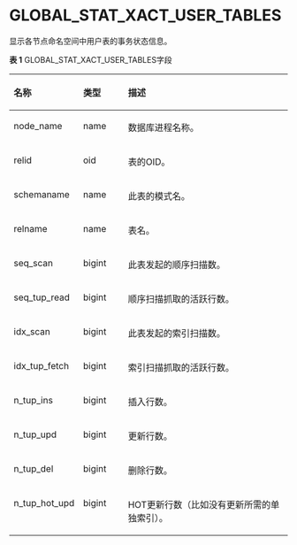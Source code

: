 # GLOBAL\_STAT\_XACT\_USER\_TABLES

显示各节点命名空间中用户表的事务状态信息。

**表 1**  GLOBAL\_STAT\_XACT\_USER\_TABLES字段

<a name="zh-cn_topic_0237122608_table299833716511"></a>
<table><thead align="left"><tr id="zh-cn_topic_0237122608_row9162203813519"><th class="cellrowborder" valign="top" width="17.27%" id="mcps1.2.4.1.1"><p id="zh-cn_topic_0237122608_p161621738356"><a name="zh-cn_topic_0237122608_p161621738356"></a><a name="zh-cn_topic_0237122608_p161621738356"></a><strong id="zh-cn_topic_0237122608_b161621381510"><a name="zh-cn_topic_0237122608_b161621381510"></a><a name="zh-cn_topic_0237122608_b161621381510"></a>名称</strong></p>
</th>
<th class="cellrowborder" valign="top" width="16.8%" id="mcps1.2.4.1.2"><p id="zh-cn_topic_0237122608_p1116293813512"><a name="zh-cn_topic_0237122608_p1116293813512"></a><a name="zh-cn_topic_0237122608_p1116293813512"></a><strong id="zh-cn_topic_0237122608_b516211382054"><a name="zh-cn_topic_0237122608_b516211382054"></a><a name="zh-cn_topic_0237122608_b516211382054"></a>类型</strong></p>
</th>
<th class="cellrowborder" valign="top" width="65.93%" id="mcps1.2.4.1.3"><p id="zh-cn_topic_0237122608_p61624381459"><a name="zh-cn_topic_0237122608_p61624381459"></a><a name="zh-cn_topic_0237122608_p61624381459"></a><strong id="zh-cn_topic_0237122608_b61628387513"><a name="zh-cn_topic_0237122608_b61628387513"></a><a name="zh-cn_topic_0237122608_b61628387513"></a>描述</strong></p>
</th>
</tr>
</thead>
<tbody><tr id="zh-cn_topic_0237122608_row161624385518"><td class="cellrowborder" valign="top" width="17.27%" headers="mcps1.2.4.1.1 "><p id="zh-cn_topic_0237122608_p616343819510"><a name="zh-cn_topic_0237122608_p616343819510"></a><a name="zh-cn_topic_0237122608_p616343819510"></a>node_name</p>
</td>
<td class="cellrowborder" valign="top" width="16.8%" headers="mcps1.2.4.1.2 "><p id="zh-cn_topic_0237122608_p81631938059"><a name="zh-cn_topic_0237122608_p81631938059"></a><a name="zh-cn_topic_0237122608_p81631938059"></a>name</p>
</td>
<td class="cellrowborder" valign="top" width="65.93%" headers="mcps1.2.4.1.3 "><p id="zh-cn_topic_0237122608_p1516383815510"><a name="zh-cn_topic_0237122608_p1516383815510"></a><a name="zh-cn_topic_0237122608_p1516383815510"></a>数据库进程名称。</p>
</td>
</tr>
<tr id="zh-cn_topic_0237122608_row181635385513"><td class="cellrowborder" valign="top" width="17.27%" headers="mcps1.2.4.1.1 "><p id="zh-cn_topic_0237122608_p151631938651"><a name="zh-cn_topic_0237122608_p151631938651"></a><a name="zh-cn_topic_0237122608_p151631938651"></a>relid</p>
</td>
<td class="cellrowborder" valign="top" width="16.8%" headers="mcps1.2.4.1.2 "><p id="zh-cn_topic_0237122608_p14163938754"><a name="zh-cn_topic_0237122608_p14163938754"></a><a name="zh-cn_topic_0237122608_p14163938754"></a>oid</p>
</td>
<td class="cellrowborder" valign="top" width="65.93%" headers="mcps1.2.4.1.3 "><p id="zh-cn_topic_0237122608_p01634381057"><a name="zh-cn_topic_0237122608_p01634381057"></a><a name="zh-cn_topic_0237122608_p01634381057"></a>表的OID。</p>
</td>
</tr>
<tr id="zh-cn_topic_0237122608_row11163438053"><td class="cellrowborder" valign="top" width="17.27%" headers="mcps1.2.4.1.1 "><p id="zh-cn_topic_0237122608_p14163438851"><a name="zh-cn_topic_0237122608_p14163438851"></a><a name="zh-cn_topic_0237122608_p14163438851"></a>schemaname</p>
</td>
<td class="cellrowborder" valign="top" width="16.8%" headers="mcps1.2.4.1.2 "><p id="zh-cn_topic_0237122608_p6164838354"><a name="zh-cn_topic_0237122608_p6164838354"></a><a name="zh-cn_topic_0237122608_p6164838354"></a>name</p>
</td>
<td class="cellrowborder" valign="top" width="65.93%" headers="mcps1.2.4.1.3 "><p id="zh-cn_topic_0237122608_p191641338553"><a name="zh-cn_topic_0237122608_p191641338553"></a><a name="zh-cn_topic_0237122608_p191641338553"></a>此表的模式名。</p>
</td>
</tr>
<tr id="zh-cn_topic_0237122608_row716411381052"><td class="cellrowborder" valign="top" width="17.27%" headers="mcps1.2.4.1.1 "><p id="zh-cn_topic_0237122608_p41641382057"><a name="zh-cn_topic_0237122608_p41641382057"></a><a name="zh-cn_topic_0237122608_p41641382057"></a>relname</p>
</td>
<td class="cellrowborder" valign="top" width="16.8%" headers="mcps1.2.4.1.2 "><p id="zh-cn_topic_0237122608_p816412381511"><a name="zh-cn_topic_0237122608_p816412381511"></a><a name="zh-cn_topic_0237122608_p816412381511"></a>name</p>
</td>
<td class="cellrowborder" valign="top" width="65.93%" headers="mcps1.2.4.1.3 "><p id="zh-cn_topic_0237122608_p516473811519"><a name="zh-cn_topic_0237122608_p516473811519"></a><a name="zh-cn_topic_0237122608_p516473811519"></a>表名。</p>
</td>
</tr>
<tr id="zh-cn_topic_0237122608_row916410382053"><td class="cellrowborder" valign="top" width="17.27%" headers="mcps1.2.4.1.1 "><p id="zh-cn_topic_0237122608_p17164938358"><a name="zh-cn_topic_0237122608_p17164938358"></a><a name="zh-cn_topic_0237122608_p17164938358"></a>seq_scan</p>
</td>
<td class="cellrowborder" valign="top" width="16.8%" headers="mcps1.2.4.1.2 "><p id="zh-cn_topic_0237122608_p516417383516"><a name="zh-cn_topic_0237122608_p516417383516"></a><a name="zh-cn_topic_0237122608_p516417383516"></a>bigint</p>
</td>
<td class="cellrowborder" valign="top" width="65.93%" headers="mcps1.2.4.1.3 "><p id="zh-cn_topic_0237122608_p151658383511"><a name="zh-cn_topic_0237122608_p151658383511"></a><a name="zh-cn_topic_0237122608_p151658383511"></a>此表发起的顺序扫描数。</p>
</td>
</tr>
<tr id="zh-cn_topic_0237122608_row9165173810520"><td class="cellrowborder" valign="top" width="17.27%" headers="mcps1.2.4.1.1 "><p id="zh-cn_topic_0237122608_p71652381352"><a name="zh-cn_topic_0237122608_p71652381352"></a><a name="zh-cn_topic_0237122608_p71652381352"></a>seq_tup_read</p>
</td>
<td class="cellrowborder" valign="top" width="16.8%" headers="mcps1.2.4.1.2 "><p id="zh-cn_topic_0237122608_p14165338657"><a name="zh-cn_topic_0237122608_p14165338657"></a><a name="zh-cn_topic_0237122608_p14165338657"></a>bigint</p>
</td>
<td class="cellrowborder" valign="top" width="65.93%" headers="mcps1.2.4.1.3 "><p id="zh-cn_topic_0237122608_p71651638657"><a name="zh-cn_topic_0237122608_p71651638657"></a><a name="zh-cn_topic_0237122608_p71651638657"></a>顺序扫描抓取的活跃行数。</p>
</td>
</tr>
<tr id="zh-cn_topic_0237122608_row1165113810519"><td class="cellrowborder" valign="top" width="17.27%" headers="mcps1.2.4.1.1 "><p id="zh-cn_topic_0237122608_p121650381153"><a name="zh-cn_topic_0237122608_p121650381153"></a><a name="zh-cn_topic_0237122608_p121650381153"></a>idx_scan</p>
</td>
<td class="cellrowborder" valign="top" width="16.8%" headers="mcps1.2.4.1.2 "><p id="zh-cn_topic_0237122608_p171666384515"><a name="zh-cn_topic_0237122608_p171666384515"></a><a name="zh-cn_topic_0237122608_p171666384515"></a>bigint</p>
</td>
<td class="cellrowborder" valign="top" width="65.93%" headers="mcps1.2.4.1.3 "><p id="zh-cn_topic_0237122608_p17166153815510"><a name="zh-cn_topic_0237122608_p17166153815510"></a><a name="zh-cn_topic_0237122608_p17166153815510"></a>此表发起的索引扫描数。</p>
</td>
</tr>
<tr id="zh-cn_topic_0237122608_row1016614387516"><td class="cellrowborder" valign="top" width="17.27%" headers="mcps1.2.4.1.1 "><p id="zh-cn_topic_0237122608_p116610381152"><a name="zh-cn_topic_0237122608_p116610381152"></a><a name="zh-cn_topic_0237122608_p116610381152"></a>idx_tup_fetch</p>
</td>
<td class="cellrowborder" valign="top" width="16.8%" headers="mcps1.2.4.1.2 "><p id="zh-cn_topic_0237122608_p71666381058"><a name="zh-cn_topic_0237122608_p71666381058"></a><a name="zh-cn_topic_0237122608_p71666381058"></a>bigint</p>
</td>
<td class="cellrowborder" valign="top" width="65.93%" headers="mcps1.2.4.1.3 "><p id="zh-cn_topic_0237122608_p416610381158"><a name="zh-cn_topic_0237122608_p416610381158"></a><a name="zh-cn_topic_0237122608_p416610381158"></a>索引扫描抓取的活跃行数。</p>
</td>
</tr>
<tr id="zh-cn_topic_0237122608_row91661238058"><td class="cellrowborder" valign="top" width="17.27%" headers="mcps1.2.4.1.1 "><p id="zh-cn_topic_0237122608_p20166143818520"><a name="zh-cn_topic_0237122608_p20166143818520"></a><a name="zh-cn_topic_0237122608_p20166143818520"></a>n_tup_ins</p>
</td>
<td class="cellrowborder" valign="top" width="16.8%" headers="mcps1.2.4.1.2 "><p id="zh-cn_topic_0237122608_p6167238956"><a name="zh-cn_topic_0237122608_p6167238956"></a><a name="zh-cn_topic_0237122608_p6167238956"></a>bigint</p>
</td>
<td class="cellrowborder" valign="top" width="65.93%" headers="mcps1.2.4.1.3 "><p id="zh-cn_topic_0237122608_p3167183810517"><a name="zh-cn_topic_0237122608_p3167183810517"></a><a name="zh-cn_topic_0237122608_p3167183810517"></a>插入行数。</p>
</td>
</tr>
<tr id="zh-cn_topic_0237122608_row1216713813513"><td class="cellrowborder" valign="top" width="17.27%" headers="mcps1.2.4.1.1 "><p id="zh-cn_topic_0237122608_p181676386512"><a name="zh-cn_topic_0237122608_p181676386512"></a><a name="zh-cn_topic_0237122608_p181676386512"></a>n_tup_upd</p>
</td>
<td class="cellrowborder" valign="top" width="16.8%" headers="mcps1.2.4.1.2 "><p id="zh-cn_topic_0237122608_p19167438857"><a name="zh-cn_topic_0237122608_p19167438857"></a><a name="zh-cn_topic_0237122608_p19167438857"></a>bigint</p>
</td>
<td class="cellrowborder" valign="top" width="65.93%" headers="mcps1.2.4.1.3 "><p id="zh-cn_topic_0237122608_p7167143817512"><a name="zh-cn_topic_0237122608_p7167143817512"></a><a name="zh-cn_topic_0237122608_p7167143817512"></a>更新行数。</p>
</td>
</tr>
<tr id="zh-cn_topic_0237122608_row81678387518"><td class="cellrowborder" valign="top" width="17.27%" headers="mcps1.2.4.1.1 "><p id="zh-cn_topic_0237122608_p17167238357"><a name="zh-cn_topic_0237122608_p17167238357"></a><a name="zh-cn_topic_0237122608_p17167238357"></a>n_tup_del</p>
</td>
<td class="cellrowborder" valign="top" width="16.8%" headers="mcps1.2.4.1.2 "><p id="zh-cn_topic_0237122608_p13169438057"><a name="zh-cn_topic_0237122608_p13169438057"></a><a name="zh-cn_topic_0237122608_p13169438057"></a>bigint</p>
</td>
<td class="cellrowborder" valign="top" width="65.93%" headers="mcps1.2.4.1.3 "><p id="zh-cn_topic_0237122608_p51690381459"><a name="zh-cn_topic_0237122608_p51690381459"></a><a name="zh-cn_topic_0237122608_p51690381459"></a>删除行数。</p>
</td>
</tr>
<tr id="zh-cn_topic_0237122608_row116910381655"><td class="cellrowborder" valign="top" width="17.27%" headers="mcps1.2.4.1.1 "><p id="zh-cn_topic_0237122608_p1816918381251"><a name="zh-cn_topic_0237122608_p1816918381251"></a><a name="zh-cn_topic_0237122608_p1816918381251"></a>n_tup_hot_upd</p>
</td>
<td class="cellrowborder" valign="top" width="16.8%" headers="mcps1.2.4.1.2 "><p id="zh-cn_topic_0237122608_p4169838258"><a name="zh-cn_topic_0237122608_p4169838258"></a><a name="zh-cn_topic_0237122608_p4169838258"></a>bigint</p>
</td>
<td class="cellrowborder" valign="top" width="65.93%" headers="mcps1.2.4.1.3 "><p id="zh-cn_topic_0237122608_p717018381453"><a name="zh-cn_topic_0237122608_p717018381453"></a><a name="zh-cn_topic_0237122608_p717018381453"></a>HOT更新行数（比如没有更新所需的单独索引）。</p>
</td>
</tr>
</tbody>
</table>

